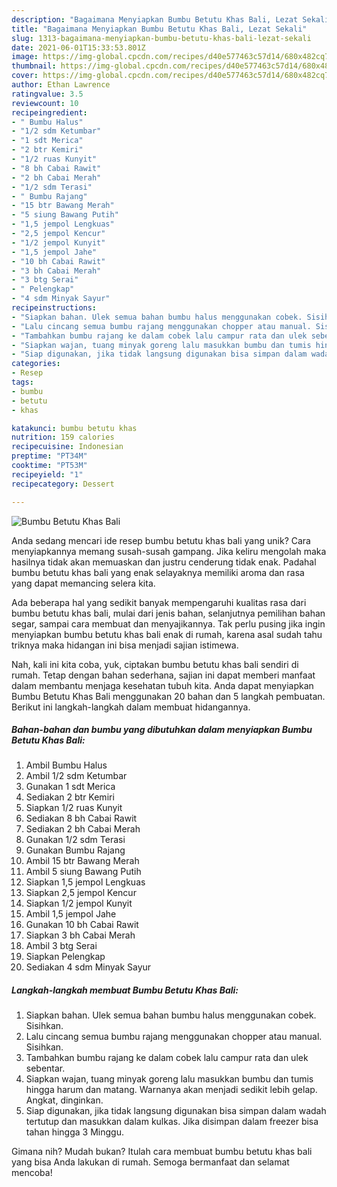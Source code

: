 ```yaml
---
description: "Bagaimana Menyiapkan Bumbu Betutu Khas Bali, Lezat Sekali"
title: "Bagaimana Menyiapkan Bumbu Betutu Khas Bali, Lezat Sekali"
slug: 1313-bagaimana-menyiapkan-bumbu-betutu-khas-bali-lezat-sekali
date: 2021-06-01T15:33:53.801Z
image: https://img-global.cpcdn.com/recipes/d40e577463c57d14/680x482cq70/bumbu-betutu-khas-bali-foto-resep-utama.jpg
thumbnail: https://img-global.cpcdn.com/recipes/d40e577463c57d14/680x482cq70/bumbu-betutu-khas-bali-foto-resep-utama.jpg
cover: https://img-global.cpcdn.com/recipes/d40e577463c57d14/680x482cq70/bumbu-betutu-khas-bali-foto-resep-utama.jpg
author: Ethan Lawrence
ratingvalue: 3.5
reviewcount: 10
recipeingredient:
- " Bumbu Halus"
- "1/2 sdm Ketumbar"
- "1 sdt Merica"
- "2 btr Kemiri"
- "1/2 ruas Kunyit"
- "8 bh Cabai Rawit"
- "2 bh Cabai Merah"
- "1/2 sdm Terasi"
- " Bumbu Rajang"
- "15 btr Bawang Merah"
- "5 siung Bawang Putih"
- "1,5 jempol Lengkuas"
- "2,5 jempol Kencur"
- "1/2 jempol Kunyit"
- "1,5 jempol Jahe"
- "10 bh Cabai Rawit"
- "3 bh Cabai Merah"
- "3 btg Serai"
- " Pelengkap"
- "4 sdm Minyak Sayur"
recipeinstructions:
- "Siapkan bahan. Ulek semua bahan bumbu halus menggunakan cobek. Sisihkan."
- "Lalu cincang semua bumbu rajang menggunakan chopper atau manual. Sisihkan."
- "Tambahkan bumbu rajang ke dalam cobek lalu campur rata dan ulek sebentar."
- "Siapkan wajan, tuang minyak goreng lalu masukkan bumbu dan tumis hingga harum dan matang. Warnanya akan menjadi sedikit lebih gelap. Angkat, dinginkan."
- "Siap digunakan, jika tidak langsung digunakan bisa simpan dalam wadah tertutup dan masukkan dalam kulkas. Jika disimpan dalam freezer bisa tahan hingga 3 Minggu."
categories:
- Resep
tags:
- bumbu
- betutu
- khas

katakunci: bumbu betutu khas 
nutrition: 159 calories
recipecuisine: Indonesian
preptime: "PT34M"
cooktime: "PT53M"
recipeyield: "1"
recipecategory: Dessert

---
```



![Bumbu Betutu Khas Bali](https://img-global.cpcdn.com/recipes/d40e577463c57d14/680x482cq70/bumbu-betutu-khas-bali-foto-resep-utama.jpg)

Anda sedang mencari ide resep bumbu betutu khas bali yang unik? Cara menyiapkannya memang susah-susah gampang. Jika keliru mengolah maka hasilnya tidak akan memuaskan dan justru cenderung tidak enak. Padahal bumbu betutu khas bali yang enak selayaknya memiliki aroma dan rasa yang dapat memancing selera kita.

Ada beberapa hal yang sedikit banyak mempengaruhi kualitas rasa dari bumbu betutu khas bali, mulai dari jenis bahan, selanjutnya pemilihan bahan segar, sampai cara membuat dan menyajikannya. Tak perlu pusing jika ingin menyiapkan bumbu betutu khas bali enak di rumah, karena asal sudah tahu triknya maka hidangan ini bisa menjadi sajian istimewa.




Nah, kali ini kita coba, yuk, ciptakan bumbu betutu khas bali sendiri di rumah. Tetap dengan bahan sederhana, sajian ini dapat memberi manfaat dalam membantu menjaga kesehatan tubuh kita. Anda dapat menyiapkan Bumbu Betutu Khas Bali menggunakan 20 bahan dan 5 langkah pembuatan. Berikut ini langkah-langkah dalam membuat hidangannya.

<!--inarticleads1-->

##### Bahan-bahan dan bumbu yang dibutuhkan dalam menyiapkan Bumbu Betutu Khas Bali:

1. Ambil  Bumbu Halus
1. Ambil 1/2 sdm Ketumbar
1. Gunakan 1 sdt Merica
1. Sediakan 2 btr Kemiri
1. Siapkan 1/2 ruas Kunyit
1. Sediakan 8 bh Cabai Rawit
1. Sediakan 2 bh Cabai Merah
1. Gunakan 1/2 sdm Terasi
1. Gunakan  Bumbu Rajang
1. Ambil 15 btr Bawang Merah
1. Ambil 5 siung Bawang Putih
1. Siapkan 1,5 jempol Lengkuas
1. Siapkan 2,5 jempol Kencur
1. Siapkan 1/2 jempol Kunyit
1. Ambil 1,5 jempol Jahe
1. Gunakan 10 bh Cabai Rawit
1. Siapkan 3 bh Cabai Merah
1. Ambil 3 btg Serai
1. Siapkan  Pelengkap
1. Sediakan 4 sdm Minyak Sayur




<!--inarticleads2-->

##### Langkah-langkah membuat Bumbu Betutu Khas Bali:

1. Siapkan bahan. Ulek semua bahan bumbu halus menggunakan cobek. Sisihkan.
1. Lalu cincang semua bumbu rajang menggunakan chopper atau manual. Sisihkan.
1. Tambahkan bumbu rajang ke dalam cobek lalu campur rata dan ulek sebentar.
1. Siapkan wajan, tuang minyak goreng lalu masukkan bumbu dan tumis hingga harum dan matang. Warnanya akan menjadi sedikit lebih gelap. Angkat, dinginkan.
1. Siap digunakan, jika tidak langsung digunakan bisa simpan dalam wadah tertutup dan masukkan dalam kulkas. Jika disimpan dalam freezer bisa tahan hingga 3 Minggu.




Gimana nih? Mudah bukan? Itulah cara membuat bumbu betutu khas bali yang bisa Anda lakukan di rumah. Semoga bermanfaat dan selamat mencoba!
